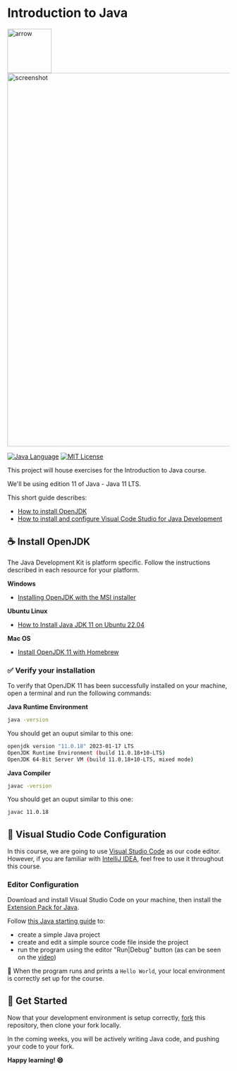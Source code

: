 # Introduction to Java

 <img width="100" alt="arrow" src="https://user-images.githubusercontent.com/19231569/213458967-d77d1ede-cbb8-4cda-8d58-7ac2a1c70503.png">
 

<img width="846" alt="screenshot" src="https://github.com/paulinejdavis/intro-to-java-course/assets/111147520/4d85d8dd-b0d4-46d7-9be1-403800bdca21">


[![Java Language](https://img.shields.io/badge/PLATFORM-OpenJDK-3A75B0.svg?style=for-the-badge)][1]
[![MIT License](https://img.shields.io/badge/LICENSE-MIT-green.svg?style=for-the-badge)][13]

This project will house exercises for the Introduction to Java course.

We'll be using edition 11 of Java - Java 11 LTS. 

This short guide describes:

- [How to install OpenJDK][2]
- [How to install and configure Visual Code Studio for Java Development][3]

## :coffee: Install OpenJDK

The Java Development Kit is platform specific. Follow the instructions described in each resource for your platform.

**Windows**

- [Installing OpenJDK with the MSI installer][4]

**Ubuntu Linux**

- [How to Install Java JDK 11 on Ubuntu 22.04][5]

**Mac OS**

- [Install OpenJDK 11 with Homebrew][6]

### :white_check_mark: Verify your installation

To verify that OpenJDK 11 has been successfully installed on your machine, open a terminal and run the following commands:

**Java Runtime Environment**

```bash
java -version
```

You should get an ouput similar to this one:

```bash
openjdk version "11.0.18" 2023-01-17 LTS
OpenJDK Runtime Environment (build 11.0.18+10-LTS)
OpenJDK 64-Bit Server VM (build 11.0.18+10-LTS, mixed mode)
```

**Java Compiler**

```bash
javac -version
```

You should get an ouput similar to this one:

```bash
javac 11.0.18
```

## :wrench: Visual Studio Code Configuration

In this course, we are going to use [Visual Studio Code][7] as our code editor.
However, if you are familiar with [IntelliJ IDEA][8], feel free to use it throughout this course.

### Editor Configuration

Download and install Visual Studio Code on your machine, then install the [Extension Pack for Java][9].

Follow [this Java starting guide][10] to:
- create a simple Java project
- create and edit a simple source code file inside the project
- run the program using the editor "Run|Debug" button (as can be seen on the [video][11])

:tada: When the program runs and prints a `Hello World`, your local environment is correctly set up for the course.

## :rocket: Get Started

Now that your development environment is setup correctly, [fork][12] this repository, then clone your fork locally.

In the coming weeks, you will be actively writing Java code, and pushing your code to your fork.

**Happy learning! :smile:**



[1]: https://www.java.com/en/download/help/whatis_java.html
[2]: #coffee-install-openjdk
[3]: #wrench-visual-studio-code-configuration
[4]: https://access.redhat.com/documentation/en-us/openjdk/11/html/installing_and_using_openjdk_11_for_windows/installing_openjdk_msi_installer 
[5]: https://www.linuxcapable.com/how-to-install-openjdk-11-on-ubuntu-linux/
[6]: https://formulae.brew.sh/formula/openjdk@11
[7]: https://code.visualstudio.com/
[8]: https://www.jetbrains.com/idea/download/
[9]: https://code.visualstudio.com/docs/java/java-tutorial#_installing-extensions
[10]: https://code.visualstudio.com/docs/java/java-tutorial#_creating-a-source-code-file
[11]: https://code.visualstudio.com/docs/java/java-tutorial/run-debug.mp4
[12]: https://docs.github.com/en/get-started/quickstart/fork-a-repo
[13]: https://github.com/cbfacademy/intro-to-java-course/blob/main/LICENSE
